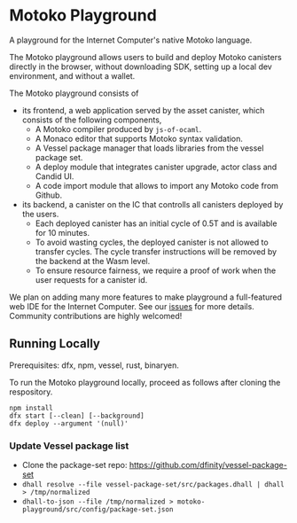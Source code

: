 # Motoko Playground

A playground for the Internet Computer's native Motoko language.

The Motoko playground allows users to build and deploy Motoko canisters directly in the browser,
without downloading SDK, setting up a local dev environment, and without a wallet.

The Motoko playground consists of

* its frontend, a web application served by the asset canister, which consists of the following components,
  + A Motoko compiler produced by `js-of-ocaml`.
  + A Monaco editor that supports Motoko syntax validation.
  + A Vessel package manager that loads libraries from the vessel package set.
  + A deploy module that integrates canister upgrade, actor class and Candid UI.
  + A code import module that allows to import any Motoko code from Github.
* its backend, a canister on the IC that controlls all canisters deployed by the users.
  + Each deployed canister has an initial cycle of 0.5T and is available for 10 minutes.
  + To avoid wasting cycles, the deployed canister is not allowed to transfer cycles. The cycle transfer instructions will be removed by the backend at the Wasm level.
  + To ensure resource fairness, we require a proof of work when the user requests for a canister id.

We plan on adding many more features to make playground a full-featured web IDE for the Internet Computer. See our [issues](https://github.com/dfinity/motoko-playground/issues) for more details. Community contributions are highly welcomed!

## Running Locally

Prerequisites: dfx, npm, vessel, rust, binaryen.

To run the Motoko playground locally, proceed as follows after cloning the respository.

```
npm install
dfx start [--clean] [--background]
dfx deploy --argument '(null)'
```

### Update Vessel package list

* Clone the package-set repo: https://github.com/dfinity/vessel-package-set
* `dhall resolve --file vessel-package-set/src/packages.dhall | dhall > /tmp/normalized`
* `dhall-to-json --file /tmp/normalized > motoko-playground/src/config/package-set.json`
